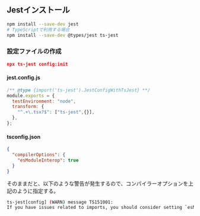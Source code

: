 
## Jestインストール

```sh
npm install --save-dev jest
# TypeScriptで利用する場合
npm install --save-dev @types/jest ts-jest
```

### 設定ファイルの作成

```json
npx ts-jest config:init
```

#### jest.config.js
```js
/** @type {import('ts-jest').JestConfigWithTsJest} **/
module.exports = {
  testEnvironment: "node",
  transform: {
    "^.+\.tsx?$": ["ts-jest",{}],
  },
};
```

#### tsconfig.json

```json
{
  "compilerOptions": {
    "esModuleInterop": true
  }
}
```

そのままだと、以下のような警告が発生するので、コンパイラーオプションを上記のように指定する。
```sh
ts-jest[config] (WARN) message TS151001:
If you have issues related to imports, you should consider setting `esModuleInterop` to `true`
```
